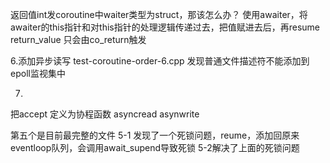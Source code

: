 返回值int发coroutine中waiter类型为struct，那该怎么办？
使用awaiter，将awaiter的this指针和对this指针的处理逻辑传递过去，把值赋进去后，再resume
return_value 只会由co_return触发

6.添加异步读写
test-coroutine-order-6.cpp 发现普通文件描述符不能添加到epoll监视集中

7.
把accept 定义为协程函数
asyncread
asynwrite


第五个是目前最完整的文件
5-1 发现了一个死锁问题，reume，添加回原来eventloop队列，会调用await_supend导致死锁
5-2解决了上面的死锁问题